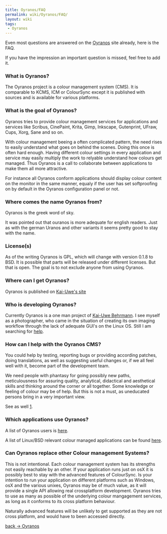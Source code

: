 ```yaml
---
title: Oyranos/FAQ
permalink: wiki/Oyranos/FAQ/
layout: wiki
tags:
 - Oyranos
---
```


Even most questions are answered on the
[Oyranos](http://www.oyranos.org) site already, here is the FAQ.

If you have the impression an important question is missed, feel free to
add it.

### What is Oyranos?

The Oyranos project is a colour management system (CMS). It is
comparable to KCMS, ICM or ColourSync except it is published with
sources and is available for various platforms.

### What is the goal of Oyranos?

Oyranos tries to provide colour management services for applications and
services like Scribus, CinePaint, Krita, Gimp, Inkscape, Gutenprint,
UFraw, Cups, Xorg, Sane and so on.

With colour management beeing a often complicated pattern, the need
rises to easily understand what goes on behind the scenes. Doing this
once is often hard enough. Having different colour settings in every
application and service may easily multiply the work to relyable
understand how colours get managed. Thus Oyranos is a call to
collaborate between applications to make them all more attractive.

For instance all Oyranos conform applications should display colour
content on the monitor in the same manner, equaly if the user has set
softproofing on by default in the Oyranos configuration panel or not.

### Where comes the name Oyranos from?

Oyranos is the greek word of sky.

It was pointed out that ouranos is more adequate for english readers.
Just as with the german Uranos and other variants it seems pretty good
to stay with the name.

### License(s)

As of the writing Oyranos is GPL, which will change with version 0.1.8
to BSD. It is possible that parts will be released under different
licenses. But that is open. The goal is to not exclude anyone from using
Oyranos.

### Where can I get Oyranos?

Oyranos is published on [Kai-Uwe's
site](http://www.behrmann.name/index.php?option=com_content&task=view&id=34&Itemid=68)

### Who is developing Oyranos?

Currently Oyranos is a one man project of [Kai-Uwe
Behrmann](http://www.behrmann.name). I see myself as a photographer, who
came in the situation of creating its own imaging workflow through the
lack of adequate GUI's on the Linux OS. Still I am searching for
[help](#How_can_I_help_with_the_Oyranos_CMS.3F "wikilink").

### How can I help with the Oyranos CMS?

You could help by testing, reporting bugs or providing according
patches, doing translations, as well as suggesting useful changes or, if
we all feel well with it, become part of the development team.

We need people with phantasy for going possibly new paths,
meticulousness for assuring quality, analytical, didactical and
aesthetical skills and thinking around the corner or all together. Some
knowledge or feeling of colour may be of help. But this is not a must,
as uneducated persons bring in a very important view.

See as well [1](http://www.oyranos.org/#devel).

### Which applications use Oyranos?

A list of Oyranos users is [here](http://www.oyranos.org/#audience).

A list of Linux/BSD relevant colour managed applications can be found
[here](http://www.oyranos.org/wiki/index.php?title=Applications).

### Can Oyranos replace other Colour management Systems?

This is not intentional. Each colour management system has its strengths
not easily reachable by an other. If your application runs just on osX
it is possibly best to stay with the advanced features of ColourSync. Is
your intention to run your application on different platforms such as
Windows, osX and the various unixes, Oyranos may be of much value, as it
will provide a single API allowing real crossplatform development.
Oyranos tries to use as many as possible of the underlying colour
mangagement services, as long as it conforms to its cross platform
behaviour.

Naturally advanced features will be unlikely to get supported as they
are not cross platform, and would have to been accessed directly.

[back -&gt; Oyranos](/wiki/Oyranos "wikilink")
